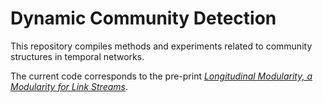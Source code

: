 # Dynamic Community Detection

This repository compiles methods and experiments related to community structures in temporal networks.

The current code corresponds to the pre-print [*Longitudinal Modularity, a Modularity for Link Streams*](https://arxiv.org/abs/2408.16877).

